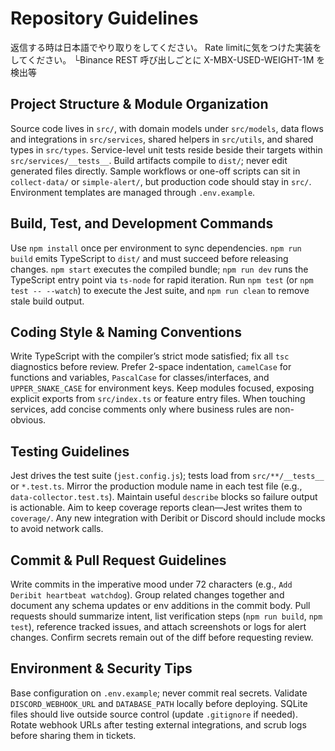 # Repository Guidelines
返信する時は日本語でやり取りをしてください。
Rate limitに気をつけた実装をしてください。
└Binance REST 呼び出しごとに X-MBX-USED-WEIGHT-1M を検出等

## Project Structure & Module Organization
Source code lives in `src/`, with domain models under `src/models`, data flows and integrations in `src/services`, shared helpers in `src/utils`, and shared types in `src/types`. Service-level unit tests reside beside their targets within `src/services/__tests__`. Build artifacts compile to `dist/`; never edit generated files directly. Sample workflows or one-off scripts can sit in `collect-data/` or `simple-alert/`, but production code should stay in `src/`. Environment templates are managed through `.env.example`.

## Build, Test, and Development Commands
Use `npm install` once per environment to sync dependencies. `npm run build` emits TypeScript to `dist/` and must succeed before releasing changes. `npm start` executes the compiled bundle; `npm run dev` runs the TypeScript entry point via `ts-node` for rapid iteration. Run `npm test` (or `npm test -- --watch`) to execute the Jest suite, and `npm run clean` to remove stale build output.

## Coding Style & Naming Conventions
Write TypeScript with the compiler’s strict mode satisfied; fix all `tsc` diagnostics before review. Prefer 2-space indentation, `camelCase` for functions and variables, `PascalCase` for classes/interfaces, and `UPPER_SNAKE_CASE` for environment keys. Keep modules focused, exposing explicit exports from `src/index.ts` or feature entry files. When touching services, add concise comments only where business rules are non-obvious.

## Testing Guidelines
Jest drives the test suite (`jest.config.js`); tests load from `src/**/__tests__` or `*.test.ts`. Mirror the production module name in each test file (e.g., `data-collector.test.ts`). Maintain useful `describe` blocks so failure output is actionable. Aim to keep coverage reports clean—Jest writes them to `coverage/`. Any new integration with Deribit or Discord should include mocks to avoid network calls.

## Commit & Pull Request Guidelines
Write commits in the imperative mood under 72 characters (e.g., `Add Deribit heartbeat watchdog`). Group related changes together and document any schema updates or env additions in the commit body. Pull requests should summarize intent, list verification steps (`npm run build`, `npm test`), reference tracked issues, and attach screenshots or logs for alert changes. Confirm secrets remain out of the diff before requesting review.

## Environment & Security Tips
Base configuration on `.env.example`; never commit real secrets. Validate `DISCORD_WEBHOOK_URL` and `DATABASE_PATH` locally before deploying. SQLite files should live outside source control (update `.gitignore` if needed). Rotate webhook URLs after testing external integrations, and scrub logs before sharing them in tickets.
